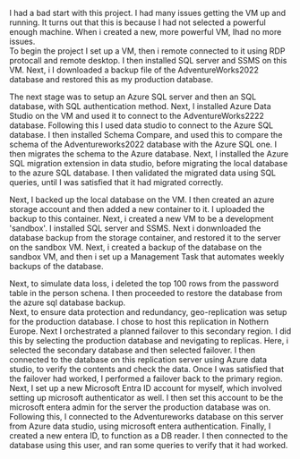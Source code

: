 I had a bad start with this project.  I had many issues getting the VM up and running.  It turns out that this is because I had not selected a powerful enough machine.  When i created a new, more powerful VM, Ihad no more issues.  
To begin the project I set up a VM, then i remote connected to it using RDP protocall and remote desktop.  I then installed SQL server and SSMS on this VM. Next, i I downloaded a backup file of the AdventureWorks2022 database and restored this as my production database.

The next stage was to setup an Azure SQL server and then an SQL database, with SQL authentication method.  Next, I installed Azure Data Studio on the VM and used it to connect to the AdventureWorks2222 database.  Following this I used data studio to connect to the Azure SQL database.  I then installed Schema Compare, and used this to compare the schema of the Adventureworks2022 database with the Azure SQL one.  I then migrates the schema to the Azure database.  Next, I installed the Azure SQL migration extension in data studio, before migrating the local database to the azure SQL database.  I then validated the migrated data using SQL queries, until I was satisfied that it had migrated correctly.  

Next, I backed up the local database on the VM.  I then created an azure storage account and then added a new container to it. I uploaded the backup to this container.  Next, i created a new VM to be a development 'sandbox'.  I installed SQL server and SSMS.  Next i donwnloaded the database backup from the storage container, and restored it to the server on the sandbox VM.  Next, i created a backup of the database on the sandbox VM, and then i set up a Management Task that automates weekly backups of the  database.


Next, to simulate data loss, i deleted the top 100 rows from the password table in the person schena.  I then proceeded to restore the database from the azure sql database backup.  
Next, to ensure data protection and redundancy, geo-replication was setup for the production database.  I chose to host this replication in Nothern Europe.
Next I orchestrated a planned failover to this secondary region.  I did this by selecting the production database and nevigating to replicas.  Here, i selected the secondary database and then selected failover.  I then connected to the database on this replication server using Azure data studio, to verify the contents and check the data.  Once I was satisfied that the failover had worked, I performed a failover back to the primary region.
Next, I set up a new Microsoft Entra ID account for myself, which involved setting up microsoft authenticator as well.  I then set this account to be the microsoft entera admin for the server the production database was on.  Following this, I connected to the Adventureworks database on this server from Azure data studio, using microsoft entera authentication.
Finally, I created a new entera ID, to function as a DB reader.  I then connected to the database using this user, and ran some queries to verify that it had worked.   
